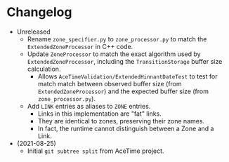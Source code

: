 # Changelog

* Unreleased
    * Rename `zone_specifier.py` to `zone_processor.py` to match the
      `ExtendedZoneProcessor` in C++ code.
    * Update `ZoneProcessor` to match the exact algorithm used by
      `ExtendedZoneProcessor`, including the `TransitionStorage` buffer size
      calculation.
        * Allows `AceTimeValidation/ExtendedHinnantDateTest` to test for
          match match between observed buffer size (from
          `ExtendedZoneProcessor`) and the expected buffer size (from
          `zone_processor.py`).
    * Add `LINK` entries as aliases to `ZONE` entries.
        * Links in this implementation are "fat" links.
        * They are identical to zones, preserving their zone names.
        * In fact, the runtime cannot distinguish between a Zone and a Link.
* (2021-08-25)
    * Initial `git subtree split` from AceTime project.
